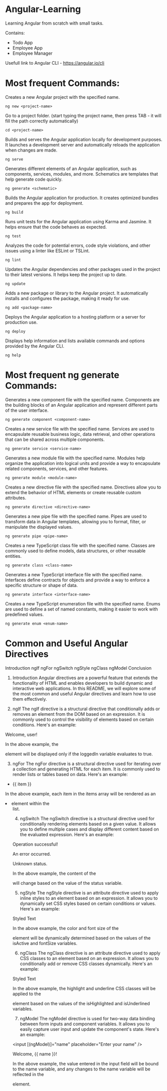 # Angular-Learning
Learning Angular from scratch with small tasks.

Contains: 

- Todo App
- Employee App
- Employee Manager

Usefull link to Angular CLI - https://angular.io/cli

# Most frequent Commands: 

Creates a new Angular project with the specified name.
  ```
 ng new <project-name>
  ```
Go to a project folder. (start typing the project name, then press TAB - it will fill the path correctly automatically)
  ```
 cd <project-name>
  ```
Builds and serves the Angular application locally for development purposes. It launches a development server and automatically reloads the application when changes are made.
  ```
ng serve
  ```
Generates different elements of an Angular application, such as components, services, modules, and more. Schematics are templates that help generate code quickly.
  ```
ng generate <schematic>
  ```
Builds the Angular application for production. It creates optimized bundles and prepares the app for deployment.
  ```
ng build
  ```
Runs unit tests for the Angular application using Karma and Jasmine. It helps ensure that the code behaves as expected.
  ```
ng test
  ```
Analyzes the code for potential errors, code style violations, and other issues using a linter like ESLint or TSLint.
  ```
ng lint
  ```
Updates the Angular dependencies and other packages used in the project to their latest versions. It helps keep the project up to date.
  ```
ng update
  ```
Adds a new package or library to the Angular project. It automatically installs and configures the package, making it ready for use.
  ```
ng add <package-name>
  ```
Deploys the Angular application to a hosting platform or a server for production use.
  ```
ng deploy
  ```
Displays help information and lists available commands and options provided by the Angular CLI.
  ```
ng help
  ```

# Most frequent ng generate Commands: 

Generates a new component file with the specified name. Components are the building blocks of an Angular application and represent different parts of the user interface.
  ```
ng generate component <component-name>
  ```
Creates a new service file with the specified name. Services are used to encapsulate reusable business logic, data retrieval, and other operations that can be shared across multiple components.
  ```
ng generate service <service-name>
  ```
Generates a new module file with the specified name. Modules help organize the application into logical units and provide a way to encapsulate related components, services, and other features.
  ```
ng generate module <module-name>
  ```
Creates a new directive file with the specified name. Directives allow you to extend the behavior of HTML elements or create reusable custom attributes.
  ```
ng generate directive <directive-name>
  ```
Generates a new pipe file with the specified name. Pipes are used to transform data in Angular templates, allowing you to format, filter, or manipulate the displayed values.
  ```
ng generate pipe <pipe-name>
  ```
Creates a new TypeScript class file with the specified name. Classes are commonly used to define models, data structures, or other reusable entities.
  ```
ng generate class <class-name>
  ```
Generates a new TypeScript interface file with the specified name. Interfaces define contracts for objects and provide a way to enforce a specific structure or shape of data.
  ```
ng generate interface <interface-name>
  ```
Creates a new TypeScript enumeration file with the specified name. Enums are used to define a set of named constants, making it easier to work with predefined values.
  ```
ng generate enum <enum-name>
  ```

# Common and Useful Angular Directives

Introduction
ngIf
ngFor
ngSwitch
ngStyle
ngClass
ngModel
Conclusion

1. Introduction<a name="introduction"></a>
Angular directives are a powerful feature that extends the functionality of HTML and enables developers to build dynamic and interactive web applications. In this README, we will explore some of the most common and useful Angular directives and learn how to use them effectively.

2. ngIf<a name="ngif"></a>
The ngIf directive is a structural directive that conditionally adds or removes an element from the DOM based on an expression. It is commonly used to control the visibility of elements based on certain conditions. Here's an example:

<div *ngIf="loggedIn">
  <p>Welcome, user!</p>
</div>

In the above example, the <div> element will be displayed only if the loggedIn variable evaluates to true.

3. ngFor<a name="ngfor"></a>
The ngFor directive is a structural directive used for iterating over a collection and generating HTML for each item. It is commonly used to render lists or tables based on data. Here's an example:

<ul>
  <li *ngFor="let item of items">{{ item }}</li>
</ul>

In the above example, each item in the items array will be rendered as an <li> element within the <ul> list.

4. ngSwitch<a name="ngswitch"></a>
The ngSwitch directive is a structural directive used for conditionally rendering elements based on a given value. It allows you to define multiple cases and display different content based on the evaluated expression. Here's an example:

<div [ngSwitch]="status">
  <p *ngSwitchCase="'success'">Operation successful!</p>
  <p *ngSwitchCase="'error'">An error occurred.</p>
  <p *ngSwitchDefault>Unknown status.</p>
</div>

In the above example, the content of the <div> will change based on the value of the status variable.

5. ngStyle<a name="ngstyle"></a>
The ngStyle directive is an attribute directive used to apply inline styles to an element based on an expression. It allows you to dynamically set CSS styles based on certain conditions or values. Here's an example:

<p [ngStyle]="{ color: isActive ? 'green' : 'red', 'font-size.px': fontSize }">
  Styled Text
</p>

In the above example, the color and font size of the <p> element will be dynamically determined based on the values of the isActive and fontSize variables.

6. ngClass<a name="ngclass"></a>
The ngClass directive is an attribute directive used to apply CSS classes to an element based on an expression. It allows you to conditionally add or remove CSS classes dynamically. Here's an example:

<p [ngClass]="{ 'highlight': isHighlighted, 'underline': isUnderlined }">
  Styled Text
</p>

In the above example, the highlight and underline CSS classes will be applied to the <p> element based on the values of the isHighlighted and isUnderlined variables.

7. ngModel<a name="ngmodel"></a>
The ngModel directive is used for two-way data binding between form inputs and component variables. It allows you to easily capture user input and update the component's state. Here's an example:

<input [(ngModel)]="name" placeholder="Enter your name" />
<p>Welcome, {{ name }}!</p>

In the above example, the value entered in the input field will be bound to the name variable, and any changes to the name variable will be reflected in the <p> element.

